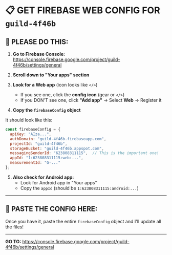 # 📋 **GET FIREBASE WEB CONFIG FOR `guild-4f46b`**

## 🎯 **PLEASE DO THIS:**

1. **Go to Firebase Console:**
   https://console.firebase.google.com/project/guild-4f46b/settings/general

2. **Scroll down to "Your apps" section**

3. **Look for a Web app** (icon looks like `</>`)
   - If you see one, click the **config icon** (gear or `</>`)
   - If you DON'T see one, click **"Add app"** → Select **Web** → Register it

4. **Copy the `firebaseConfig` object**

It should look like this:
```javascript
const firebaseConfig = {
  apiKey: "AIza...",
  authDomain: "guild-4f46b.firebaseapp.com",
  projectId: "guild-4f46b",
  storageBucket: "guild-4f46b.appspot.com",
  messagingSenderId: "623808311115",  // This is the important one!
  appId: "1:623808311115:web:...",
  measurementId: "G-..."
};
```

5. **Also check for Android app:**
   - Look for Android app in "Your apps"
   - Copy the `appId` (should be `1:623808311115:android:...`)

---

## 📱 **PASTE THE CONFIG HERE:**

Once you have it, paste the entire `firebaseConfig` object and I'll update all the files!

---

**GO TO:** https://console.firebase.google.com/project/guild-4f46b/settings/general


